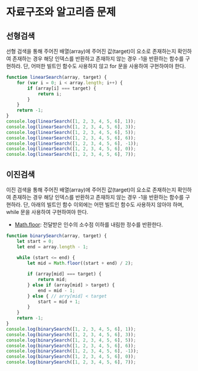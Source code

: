 # 자료구조와 알고리즘 문제

## 선형검색

선형 검색을 통해 주어진 배열(array)에 주어진 값(target)이 요소로 존재하는지 확인하여 존재하는 경우 해당 인덱스를 반환하고 존재하지 않는 경우 -1을 반환하는 함수를 구현하라. 단, 어떠한 빌트인 함수도 사용하지 않고 for 문을 사용하여 구현하여야 한다.

```js
function linearSearch(array, target) {
    for (var i = 0; i < array.length; i++) {
        if (array[i] === target) {
            return i;
        }
    }
    return -1;
}
console.log(linearSearch([1, 2, 3, 4, 5, 6], 1));
console.log(linearSearch([1, 2, 3, 4, 5, 6], 3));
console.log(linearSearch([1, 2, 3, 4, 5, 6], 5));
console.log(linearSearch([1, 2, 3, 4, 5, 6], 6));
console.log(linearSearch([1, 2, 3, 4, 5, 6], -1));
console.log(linearSearch([1, 2, 3, 4, 5, 6], 0));
console.log(linearSearch([1, 2, 3, 4, 5, 6], 7));
```



## 이진검색

이진 검색을 통해 주어진 배열(array)에 주어진 값(target)이 요소로 존재하는지 확인하여 존재하는 경우 해당 인덱스를 반환하고 존재하지 않는 경우 -1을 반환하는 함수를 구현하라. 단, 아래의 빌트인 함수 이외에는 어떤 빌트인 함수도 사용하지 않아야 하며, while 문을 사용하여 구현하여야 한다.

- [Math.floor](https://poiemaweb.com/js-math#24-mathfloorx-number-number-es1): 전달받은 인수의 소수점 이하를 내림한 정수를 반환한다.

```js
function binarySearch(array, target) {
    let start = 0;
    let end = array.length - 1; 
    
    while (start <= end) {
        let mid = Math.floor((start + end) / 2);

        if (array[mid] === target) {
            return mid;
        } else if (array[mid] > target) {
            end = mid - 1;
        } else { // arry[mid] < target
            start = mid + 1;
        }
    }
    return -1;
}
console.log(binarySearch([1, 2, 3, 4, 5, 6], 1));
console.log(binarySearch([1, 2, 3, 4, 5, 6], 3));
console.log(binarySearch([1, 2, 3, 4, 5, 6], 5));
console.log(binarySearch([1, 2, 3, 4, 5, 6], 6));
console.log(binarySearch([1, 2, 3, 4, 5, 6], -1));
console.log(binarySearch([1, 2, 3, 4, 5, 6], 0));
console.log(binarySearch([1, 2, 3, 4, 5, 6], 7));
```


